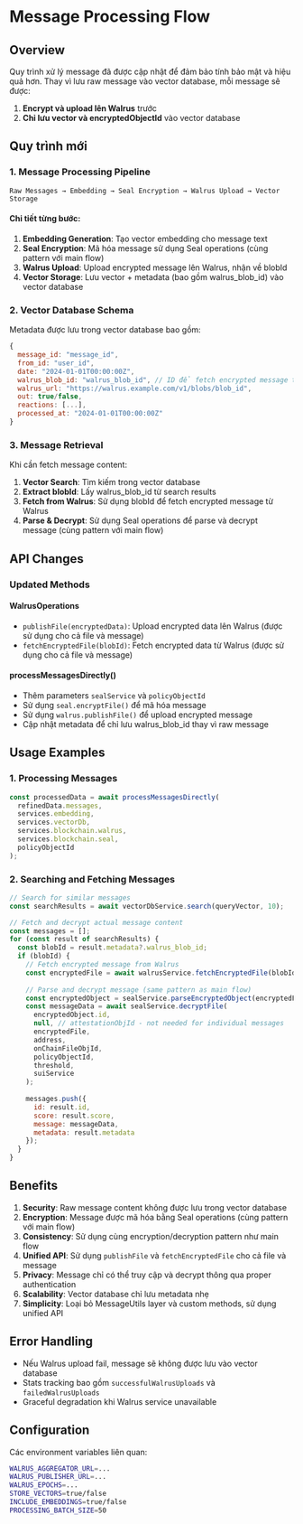 # Message Processing Flow

## Overview

Quy trình xử lý message đã được cập nhật để đảm bảo tính bảo mật và hiệu quả hơn. Thay vì lưu raw message vào vector database, mỗi message sẽ được:

1. **Encrypt và upload lên Walrus** trước
2. **Chỉ lưu vector và encryptedObjectId** vào vector database

## Quy trình mới

### 1. Message Processing Pipeline

```
Raw Messages → Embedding → Seal Encryption → Walrus Upload → Vector Storage
```

#### Chi tiết từng bước:

1. **Embedding Generation**: Tạo vector embedding cho message text
2. **Seal Encryption**: Mã hóa message sử dụng Seal operations (cùng pattern với main flow)
3. **Walrus Upload**: Upload encrypted message lên Walrus, nhận về blobId
4. **Vector Storage**: Lưu vector + metadata (bao gồm walrus_blob_id) vào vector database

### 2. Vector Database Schema

Metadata được lưu trong vector database bao gồm:

```javascript
{
  message_id: "message_id",
  from_id: "user_id", 
  date: "2024-01-01T00:00:00Z",
  walrus_blob_id: "walrus_blob_id", // ID để fetch encrypted message từ Walrus
  walrus_url: "https://walrus.example.com/v1/blobs/blob_id",
  out: true/false,
  reactions: [...],
  processed_at: "2024-01-01T00:00:00Z"
}
```

### 3. Message Retrieval

Khi cần fetch message content:

1. **Vector Search**: Tìm kiếm trong vector database
2. **Extract blobId**: Lấy walrus_blob_id từ search results
3. **Fetch from Walrus**: Sử dụng blobId để fetch encrypted message từ Walrus
4. **Parse & Decrypt**: Sử dụng Seal operations để parse và decrypt message (cùng pattern với main flow)

## API Changes

### Updated Methods

#### WalrusOperations
- `publishFile(encryptedData)`: Upload encrypted data lên Walrus (được sử dụng cho cả file và message)
- `fetchEncryptedFile(blobId)`: Fetch encrypted data từ Walrus (được sử dụng cho cả file và message)

#### processMessagesDirectly()
- Thêm parameters `sealService` và `policyObjectId`
- Sử dụng `seal.encryptFile()` để mã hóa message
- Sử dụng `walrus.publishFile()` để upload encrypted message
- Cập nhật metadata để chỉ lưu walrus_blob_id thay vì raw message

## Usage Examples

### 1. Processing Messages

```javascript
const processedData = await processMessagesDirectly(
  refinedData.messages, 
  services.embedding, 
  services.vectorDb,
  services.blockchain.walrus,
  services.blockchain.seal,
  policyObjectId
);
```

### 2. Searching and Fetching Messages

```javascript
// Search for similar messages
const searchResults = await vectorDbService.search(queryVector, 10);

// Fetch and decrypt actual message content
const messages = [];
for (const result of searchResults) {
  const blobId = result.metadata?.walrus_blob_id;
  if (blobId) {
    // Fetch encrypted message from Walrus
    const encryptedFile = await walrusService.fetchEncryptedFile(blobId);
    
    // Parse and decrypt message (same pattern as main flow)
    const encryptedObject = sealService.parseEncryptedObject(encryptedFile);
    const messageData = await sealService.decryptFile(
      encryptedObject.id,
      null, // attestationObjId - not needed for individual messages
      encryptedFile,
      address,
      onChainFileObjId,
      policyObjectId,
      threshold,
      suiService
    );
    
    messages.push({
      id: result.id,
      score: result.score,
      message: messageData,
      metadata: result.metadata
    });
  }
}
```

## Benefits

1. **Security**: Raw message content không được lưu trong vector database
2. **Encryption**: Message được mã hóa bằng Seal operations (cùng pattern với main flow)
3. **Consistency**: Sử dụng cùng encryption/decryption pattern như main flow
4. **Unified API**: Sử dụng `publishFile` và `fetchEncryptedFile` cho cả file và message
5. **Privacy**: Message chỉ có thể truy cập và decrypt thông qua proper authentication
6. **Scalability**: Vector database chỉ lưu metadata nhẹ
7. **Simplicity**: Loại bỏ MessageUtils layer và custom methods, sử dụng unified API

## Error Handling

- Nếu Walrus upload fail, message sẽ không được lưu vào vector database
- Stats tracking bao gồm `successfulWalrusUploads` và `failedWalrusUploads`
- Graceful degradation khi Walrus service unavailable

## Configuration

Các environment variables liên quan:

```bash
WALRUS_AGGREGATOR_URL=...
WALRUS_PUBLISHER_URL=...
WALRUS_EPOCHS=...
STORE_VECTORS=true/false
INCLUDE_EMBEDDINGS=true/false
PROCESSING_BATCH_SIZE=50
``` 